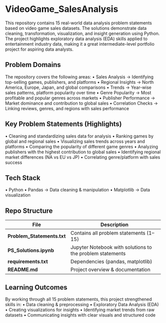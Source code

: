 # VideoGame_SalesAnalysis
This repository contains 15 real-world data analysis problem statements based on video game sales datasets. The solutions demonstrate data cleaning, transformation, visualization, and insight generation using Python.
The project highlights exploratory data analysis (EDA) skills applied to entertainment industry data, making it a great intermediate-level portfolio project for aspiring data analysts.

## Problem Domains

The repository covers the following areas:
	•	Sales Analysis → Identifying top-selling games, publishers, and platforms
	•	Regional Insights → North America, Europe, Japan, and global comparisons
	•	Trends → Year-wise sales patterns, platform popularity over time
	•	Genre Popularity → Most profitable and popular genres across markets
	•	Publisher Performance → Market dominance and contribution to global sales
	•	Correlation Checks → Linking reviews, genres, and regions with sales performance

 ## Key Problem Statements (Highlights)
 
  •	Cleaning and standardizing sales data for analysis
	•	Ranking games by global and regional sales
	•	Visualizing sales trends across years and platforms
	•	Comparing the popularity of different game genres
	•	Analyzing publishers with the highest contribution to global sales
	•	Identifying regional market differences (NA vs EU vs JP)
	•	Correlating genre/platform with sales success

 ## Tech Stack
  •	Python
	•	Pandas → Data cleaning & manipulation
	•	Matplotlib → Data visualization

## Repo Structure

| File | Description |
|------|-------------|
| **Problem_Statements.txt** | Contains all problem statements (1–15) |
| **PS_Solutions.ipynb** | Jupyter Notebook with solutions to the problem statements |
| **requirements.txt** | Dependencies (pandas, matplotlib) |
| **README.md** | Project overview & documentation |

 ## Learning Outcomes

 By working through all 15 problem statements, this project strengthened skills in:
	•	Data cleaning & preprocessing
	•	Exploratory Data Analysis (EDA)
	•	Creating visualizations for insights
	•	Identifying market trends from raw datasets
	•	Communicating insights with clear visuals and structured code
